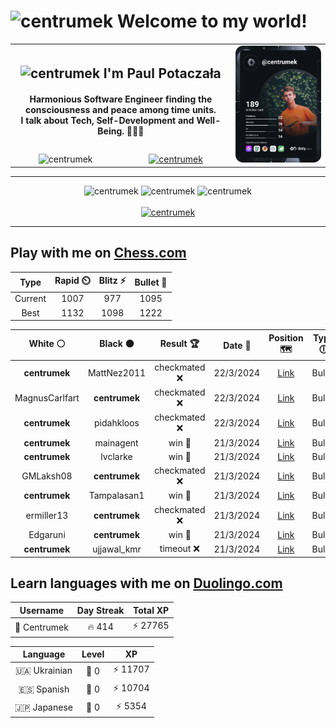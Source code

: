 <h1>
  <img
    src="https://emojis.slackmojis.com/emojis/images/1531849430/4246/blob-sunglasses.gif"
    width="30"
    alt="centrumek"
  />
  Welcome to my world!
</h1>

<table>
  <tbody>
    <tr>
      <td align="center" width="70%" colspan="2">
        <h2>
          <img
            src="https://raw.githubusercontent.com/MartinHeinz/MartinHeinz/master/wave.gif"
            width="30px"
            alt="centrumek"
          />
          I'm Paul Potaczała
        </h2>
        <h4>
          Harmonious Software Engineer finding the consciousness and peace among time units.
          <br/>
          I talk about Tech, Self-Development and Well-Being. 🌿🧘🚀
        </h4>
      </td>
      <td width="30%" rowspan="2">
        <a href="https://app.daily.dev/centrumek">
          <img
            src="./devcard.svg"
            alt="centrumek"
          />
        </a>
      </td>
    </tr>
    <tr align="center">
      <td>
        <img
          src="https://komarev.com/ghpvc/?username=centrumek&label=visitors&color=0e75b6&style=flat"
          alt="centrumek"
        >
      </td>
      <td>
        <a href="https://stackoverflow.com/users/14496012/centrumek">
          <img
            src="https://stackoverflow.com/users/flair/14496012.png?theme=dark"
            alt="centrumek"
          >
        </a>
      </td>
    </tr>
  </tbody>
</table>

---
<div align="center">
  <img 
    src="https://github-readme-stats.vercel.app/api?username=centrumek&show_icons=true&count_private=true&theme=dark&hide_border=true&hide=issues,contribs&bg_color=00000000"
    alt="centrumek"
  />
  <img
    src="https://github-readme-stats.vercel.app/api/top-langs/?username=centrumek&layout=compact&hide_border=true&theme=dark&bg_color=00000000&langs_count=6&exclude_repo=air-statistic-app"
    alt="centrumek"
  />
  <img 
    src="https://github-readme-streak-stats.herokuapp.com?user=centrumek&theme=dark&hide_border=true&background=FFFFFF00"
    alt="centrumek"
  />
  <br/>
  <br/>
  <a href="https://www.buymeacoffee.com/centrumek">
    <img
      src="https://cdn.buymeacoffee.com/buttons/v2/default-orange.png"
      height="50"
      width="210"
      alt="centrumek"
    />
  </a>
</div>

---

## Play with me on [Chess.com](https://www.chess.com/member/centrumek)

<div align="center">
<!--START_SECTION:chessStats-->
<!-- Automatically generated with https://github.com/Balastrong/chess-stats-action -->

| Type | Rapid ⏲️ | Blitz ⚡ | Bullet 🔫 |
|:---:|:---:|:---:|:---:|
| Current | 1007 | 977 | 1095 |
| Best | 1132 | 1098 | 1222 |

| White ⚪ | Black ⚫ | Result 🏆 | Date 📅 | Position 🗺️ | Type 🕕 |
|:---:|:---:|:---:|:---:|:---:|:---:|
| **centrumek** | MattNez2011 | checkmated ❌ | 22/3/2024 | <a href="http://www.ee.unb.ca/cgi-bin/tervo/fen.pl?select=rnb2rk1/pp4pp/8/2P5/8/3B4/PPPB1qPP/RN1QK2R w KQ -">Link</a> | Bullet |
| MagnusCarlfart | **centrumek** | checkmated ❌ | 22/3/2024 | <a href="http://www.ee.unb.ca/cgi-bin/tervo/fen.pl?select=r6k/pb2R1Q1/1p6/3p3p/2P4N/2P2pPq/P4P1P/6K1 b - -">Link</a> | Bullet |
| **centrumek** | pidahkloos | checkmated ❌ | 22/3/2024 | <a href="http://www.ee.unb.ca/cgi-bin/tervo/fen.pl?select=r3kb1r/p2b1p2/Qp4pp/2p4K/2P1P1n1/3P4/P4qPP/5B1R w kq -">Link</a> | Bullet |
| **centrumek** | mainagent | win 🥇 | 21/3/2024 | <a href="http://www.ee.unb.ca/cgi-bin/tervo/fen.pl?select=rnbqk1nr/3pppbp/2p3p1/1pP5/pP1P4/P3PN2/1B3PPP/RN1QKB1R b KQkq -">Link</a> | Bullet |
| **centrumek** | lvclarke | win 🥇 | 21/3/2024 | <a href="http://www.ee.unb.ca/cgi-bin/tervo/fen.pl?select=5rk1/3R1ppp/8/3Pp3/8/5rP1/5nKP/2R5 b - -">Link</a> | Bullet |
| GMLaksh08 | **centrumek** | checkmated ❌ | 21/3/2024 | <a href="http://www.ee.unb.ca/cgi-bin/tervo/fen.pl?select=r5kr/pp4pp/3BQ3/8/3P4/8/P4PPP/R5K1 b - -">Link</a> | Bullet |
| **centrumek** | Tampalasan1 | win 🥇 | 21/3/2024 | <a href="http://www.ee.unb.ca/cgi-bin/tervo/fen.pl?select=8/p1k2pp1/N6p/1P6/PKP5/6rn/8/8 b - -">Link</a> | Bullet |
| ermiller13 | **centrumek** | checkmated ❌ | 21/3/2024 | <a href="http://www.ee.unb.ca/cgi-bin/tervo/fen.pl?select=3B4/4R3/3pkbQ1/4p3/3PPp1p/5N1P/PPP2P2/2K5 b - -">Link</a> | Bullet |
| Edgaruni | **centrumek** | win 🥇 | 21/3/2024 | <a href="http://www.ee.unb.ca/cgi-bin/tervo/fen.pl?select=2k2r2/ppp5/8/3r3K/4Pq2/8/PP4P1/R7 w - -">Link</a> | Bullet |
| **centrumek** | ujjawal_kmr | timeout ❌ | 21/3/2024 | <a href="http://www.ee.unb.ca/cgi-bin/tervo/fen.pl?select=8/8/8/8/6k1/7p/6p1/6K1 w - -">Link</a> | Bullet |

<!--END_SECTION:chessStats-->
</div>

## Learn languages with me on [Duolingo.com](https://www.duolingo.com/profile/Centrumek)

<div align="center">
<!--START_SECTION:duolingoStats-->
<!-- Automatically generated with https://github.com/centrumek/duolingo-readme-stats-->

| Username | Day Streak | Total XP |
|:---:|:---:|:---:|
| 👤 Centrumek | 🔥 414 | ⚡ 27765 |

| Language | Level | XP |
|:---:|:---:|:---:|
| 🇺🇦 Ukrainian | 👑 0 | ⚡ 11707 |
| 🇪🇸 Spanish | 👑 0 | ⚡ 10704 |
| 🇯🇵 Japanese | 👑 0 | ⚡ 5354 |

<!--END_SECTION:duolingoStats-->
</div>
<!--
**centrumek/centrumek** is a ✨ _special_ ✨ repository because its `README.md` (this file) appears on your GitHub profile.

Here are some ideas to get you started:

- 🔭 I’m currently working on ...
- 🌱 I’m currently learning ...
- 👯 I’m looking to collaborate on ...
- 🤔 I’m looking for help with ...
- 💬 Ask me about ...
- 📫 How to reach me: ...
- 😄 Pronouns: ...
- ⚡ Fun fact: ...
-->
